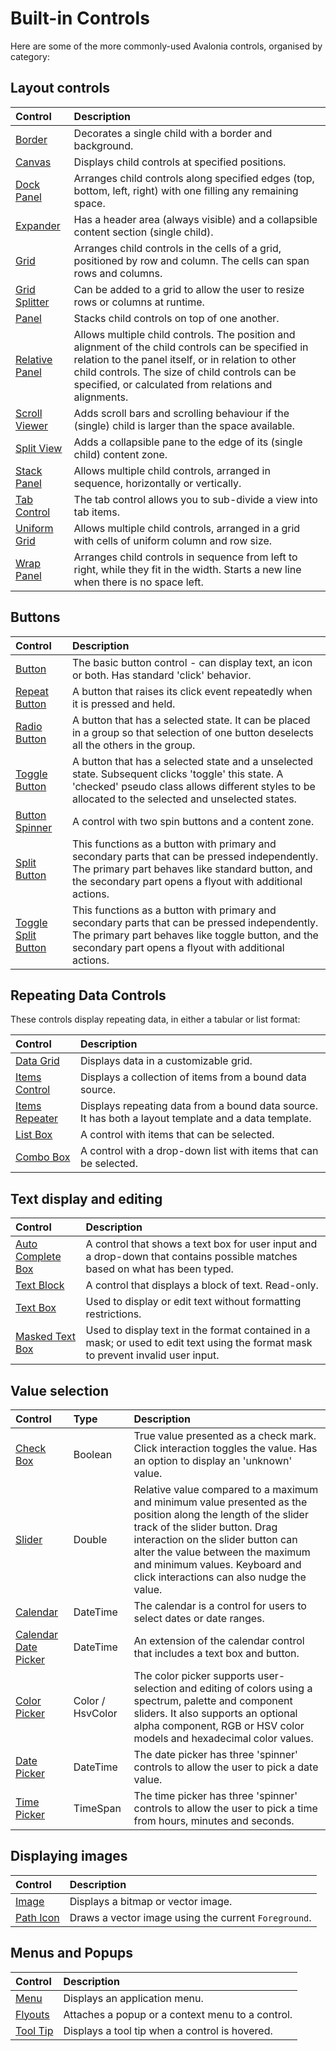 # Built-in Controls

Here are some of the more commonly-used Avalonia controls, organised by category:

## Layout controls

|Control|Description|
|:----|:----|
|[Border](../../../reference/controls/detailed-reference/border.md)|Decorates a single child with a border and background.|
|[Canvas](../../../reference/controls/canvas.md)|Displays child controls at specified positions.|
|[Dock Panel](../../../reference/controls/dockpanel.md)|Arranges child controls along specified edges (top, bottom, left, right) with one filling any remaining space.|
|[Expander](../../../reference/controls/expander.md)|Has a header area (always visible) and a collapsible content section (single child).|
|[Grid](../../../reference/controls/grid/README.md)|Arranges child controls in the cells of a grid, positioned by row and column. The cells can span rows and columns.|
|[Grid Splitter](../../../reference/controls/gridsplitter.md)|Can be added to a grid to allow the user to resize rows or columns at runtime.|
|[Panel](../../../reference/controls/panel.md)|Stacks child controls on top of one another.|
|[Relative Panel](../../../reference/controls/relativepanel.md)|Allows multiple child controls. The position and alignment of the child controls can be specified in relation to the panel itself, or in relation to other child controls.  The size of child controls can be specified, or calculated from relations and alignments.|
|[Scroll Viewer](../../../reference/controls/scrollviewer.md)|Adds scroll bars and scrolling behaviour if the (single) child is larger than the space available.|
|[Split View](../../../reference/controls/splitview.md)|Adds a collapsible pane to the edge of its (single child) content zone.|
|[Stack Panel](../../../reference/controls/stackpanel.md)|Allows multiple child controls, arranged in sequence, horizontally or vertically.|
|[Tab Control](../../../reference/controls/detailed-reference/tabcontrol.md)|The tab control allows you to sub-divide a view into tab items.|
|[Uniform Grid](../../../reference/controls/detailed-reference/uniform-grid.md)|Allows multiple child controls, arranged in a grid with cells of uniform column and row size.|
|[Wrap Panel](../../../reference/controls/detailed-reference/wrappanel.md)|Arranges child controls in sequence from left to right, while they fit in the width. Starts a new line when there is no space left.|

## Buttons

|Control|Description|
|:----|:----|
|[Button](../../../reference/controls/buttons/button.md)|The basic button control - can display text, an icon or both. Has standard 'click' behavior.|
|[Repeat Button](../../../reference/controls/buttons/repeatbutton.md)|A button that raises its click event repeatedly when it is pressed and held.|
|[Radio Button](../../../reference/controls/buttons/radiobutton.md)|A button that has a selected state. It can be placed in a group so that selection of one button deselects all the others in the group.|
|[Toggle Button](../../../reference/controls/buttons/togglebutton.md)|A button that has a selected state and a unselected state. Subsequent clicks 'toggle' this state. A 'checked' pseudo class allows different styles to be allocated to the selected  and unselected states.|
|[Button Spinner](../../../reference/controls/buttons/buttonspinner.md)|A control with two spin buttons and a content zone.|
|[Split Button](../../../reference/controls/buttons/splitbutton.md)|This functions as a button with primary and secondary parts that can be pressed independently. The primary part behaves like standard button, and the secondary part opens a flyout with additional actions.|
|[Toggle Split Button](../../../reference/controls/buttons/togglesplitbutton.md)|This functions as a button with primary and secondary parts that can be pressed independently. The primary part behaves like toggle button, and the secondary part opens a flyout with additional actions.|

## Repeating Data Controls

These controls display repeating data, in either a tabular or list format:

|Control|Description|
|:----|:----|
|[Data Grid](../../../reference/controls/datagrid)|Displays data in a customizable grid.|
|[Items Control](../../../reference/controls/itemscontrol.md)|Displays a collection of items from a bound data source.|
|[Items Repeater](../../../reference/controls/itemsrepeater.md)|Displays repeating data from a bound data source. It has both a layout template and a data template.|
|[List Box](../../../reference/controls/listbox.md)|A control with items that can be selected.|
|[Combo Box](../../../reference/controls/combobox.md)|A control with a drop-down list with items that can be selected.|

## Text display and editing

|Control|Description|
|:----|:----|
|[Auto Complete Box](../../../reference/controls/autocompletebox.md)|A control that shows a text box for user input and a drop-down that contains possible matches based on what has been typed.|
|[Text Block](../../../reference/controls/detailed-reference/textblock.md)|A control that displays a block of text. Read-only.|
|[Text Box](../../../reference/controls/detailed-reference/textbox.md)|Used to display or edit text without formatting restrictions.|
|[Masked Text Box](../../../reference/controls/maskedtextbox.md)|Used to display text in the format contained in a mask; or used to edit text using the format mask to prevent invalid user input.|

## Value selection

|Control|Type|Description|
|:----|:----|:----|
|[Check Box](../../../reference/controls/checkbox.md)|Boolean|True value presented as a check mark. Click interaction toggles the value. Has an option to display an 'unknown' value.|
|[Slider](../../../reference/controls/slider.md)|Double|Relative value compared to a maximum and minimum value presented as the position along the length of the slider track of the slider button. Drag interaction on the slider button can alter the value between the maximum and minimum values. Keyboard and click interactions can also nudge the value.|
|[Calendar](../../../reference/controls/detailed-reference/calendar)|DateTime|The calendar is a control for users to select dates or date ranges.|
|[Calendar Date Picker](../../../reference/controls/detailed-reference/calendar/calendar-date-picker.md)|DateTime|An extension of the calendar control that includes a text box and button.|
|[Color Picker](../../../reference/controls/colorpicker)|Color / HsvColor|The color picker supports user-selection and editing of colors using a spectrum, palette and component sliders. It also supports an optional alpha component, RGB or HSV color models and hexadecimal color values.|
|[Date Picker](../../../reference/controls/datepicker.md)|DateTime|The date picker has three 'spinner' controls to allow the user to pick a date value.|
|[Time Picker](../../../reference/controls/detailed-reference/timepicker.md)|TimeSpan|The time picker has three 'spinner' controls to allow the user to pick a time from hours, minutes and seconds.|

## Displaying images

|Control|Description|
|:----|:----|
|[Image](../../../reference/controls/image.md)|Displays a bitmap or vector image.|
|[Path Icon](../../../reference/controls/detailed-reference/path-icon.md)|Draws a vector image using the current `Foreground`.|

## Menus and Popups

|Control|Description|
|:----|:----|
|[Menu](../../../reference/controls/menu.md)|Displays an application menu.|
|[Flyouts](../../../reference/controls/flyouts.md)|Attaches a popup or a context menu to a control.|
|[Tool Tip](../../../reference/controls/detailed-reference/tooltip.md)|Displays a tool tip when a control is hovered.|
